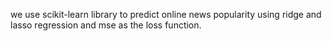 we use scikit-learn library to predict online news popularity using ridge and lasso regression and mse as the loss function.
